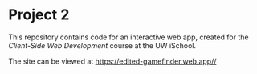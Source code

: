 # Project 2

This repository contains code for an interactive web app, created for the _Client-Side Web Development_ course at the UW iSchool.

The site can be viewed at <https://edited-gamefinder.web.app//>
